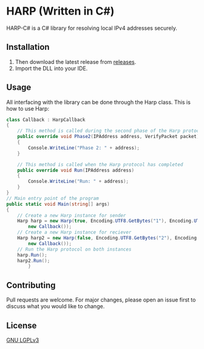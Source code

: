 # HARP (Written in C#)

HARP-C# is a C# library for resolving local IPv4 addresses securely.

## Installation

1. Then download the latest release from [releases](https://github.com/KadTheAad/harp-cs/releases).
2. Import the DLL into your IDE.

## Usage
All interfacing with the library can be done through the Harp class. This is how to use Harp:
```c#
class Callback : HarpCallback
{
    // This method is called during the second phase of the Harp protocol
    public override void Phase2(IPAddress address, VerifyPacket packet)
    {
        Console.WriteLine("Phase 2: " + address);
    }

    // This method is called when the Harp protocol has completed
    public override void Run(IPAddress address)
    {
        Console.WriteLine("Run: " + address);
    }
}
// Main entry point of the program
public static void Main(string[] args)
{
    // Create a new Harp instance for sender
    Harp harp = new Harp(true, Encoding.UTF8.GetBytes("1"), Encoding.UTF8.GetBytes("2"), "1234",
        new Callback());
    // Create a new Harp instance for reciever
    Harp harp2 = new Harp(false, Encoding.UTF8.GetBytes("2"), Encoding.UTF8.GetBytes("1"), "1234",
        new Callback());
    // Run the Harp protocol on both instances
    harp.Run();
    harp2.Run();
        }
```

## Contributing

Pull requests are welcome. For major changes, please open an issue first
to discuss what you would like to change.

## License

[GNU LGPLv3](https://choosealicense.com/licenses/lgpl-3.0/)
